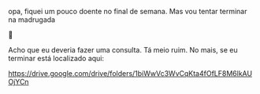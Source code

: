 opa, fiquei um pouco doente no final de semana. Mas vou tentar terminar na madrugada 

👀

Acho que eu deveria fazer uma consulta. Tá meio ruim. No mais, se eu terminar está localizado aqui:

https://drive.google.com/drive/folders/1biWwVc3WvCqKta4fOfLF8M6lkAUOjYCn
